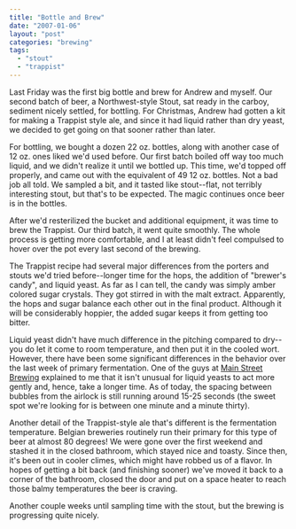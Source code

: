 ```yaml
---
title: "Bottle and Brew"
date: "2007-01-06"
layout: "post"
categories: "brewing"
tags:
  - "stout"
  - "trappist"
---
```


Last Friday was the first big bottle and brew for Andrew and myself. Our second batch of beer, a Northwest-style Stout, sat ready in the carboy, sediment nicely settled, for bottling. For Christmas, Andrew had gotten a kit for making a Trappist style ale, and since it had liquid rather than dry yeast, we decided to get going on that sooner rather than later.

For bottling, we bought a dozen 22 oz. bottles, along with another case of 12 oz. ones liked we'd used before. Our first batch boiled off way too much liquid, and we didn't realize it until we bottled up. This time, we'd topped off properly, and came out with the equivalent of 49 12 oz. bottles. Not a bad job all told. We sampled a bit, and it tasted like stout--flat, not terribly interesting stout, but that's to be expected. The magic continues once beer is in the bottles.

After we'd resterilized the bucket and additional equipment, it was time to brew the Trappist. Our third batch, it went quite smoothly. The whole process is getting more comfortable, and I at least didn't feel compulsed to hover over the pot every last second of the brewing.

The Trappist recipe had several major differences from the porters and stouts we'd tried before--longer time for the hops, the addition of "brewer's candy", and liquid yeast. As far as I can tell, the candy was simply amber colored sugar crystals. They got stirred in with the malt extract. Apparently, the hops and sugar balance each other out in the final product. Although it will be considerably hoppier, the added sugar keeps it from getting too bitter.

Liquid yeast didn't have much difference in the pitching compared to dry--you do let it come to room temperature, and then put it in the cooled wort. However, there have been some significant differences in the behavior over the last week of primary fermentation. One of the guys at [Main Street Brewing](http://www.mainbrew.com/) explained to me that it isn't unusual for liquid yeasts to act more gently and, hence, take a longer time. As of today, the spacing between bubbles from the airlock is still running around 15-25 seconds (the sweet spot we're looking for is between one minute and a minute thirty).

Another detail of the Trappist-style ale that's different is the fermentation temperature. Belgian breweries routinely run their primary for this type of beer at almost 80 degrees! We were gone over the first weekend and stashed it in the closed bathroom, which stayed nice and toasty. Since then, it's been out in cooler climes, which might have robbed us of a flavor. In hopes of getting a bit back (and finishing sooner) we've moved it back to a corner of the bathroom, closed the door and put on a space heater to reach those balmy temperatures the beer is craving.

Another couple weeks until sampling time with the stout, but the brewing is progressing quite nicely.
